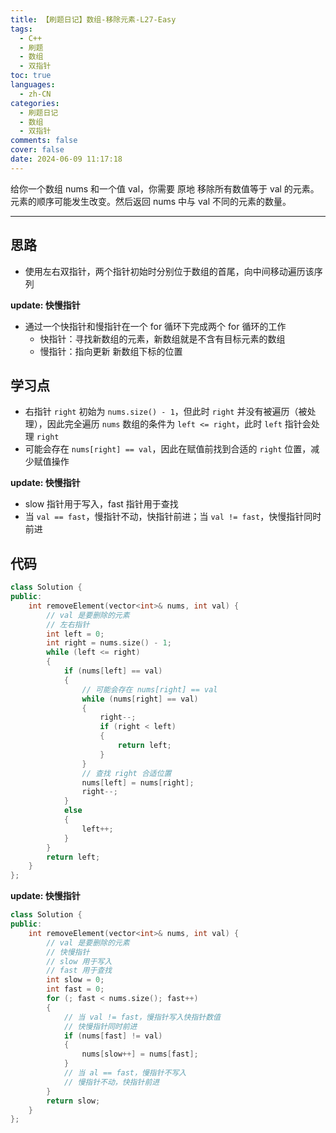 ```yaml
---
title: 【刷题日记】数组-移除元素-L27-Easy
tags:
  - C++
  - 刷题
  - 数组
  - 双指针
toc: true
languages:
  - zh-CN
categories:
  - 刷题日记
  - 数组
  - 双指针
comments: false
cover: false
date: 2024-06-09 11:17:18
---
```


给你一个数组 nums 和一个值 val，你需要 原地 移除所有数值等于 val 的元素。元素的顺序可能发生改变。然后返回 nums 中与 val 不同的元素的数量。

<!-- more -->

---

## 思路

* 使用左右双指针，两个指针初始时分别位于数组的首尾，向中间移动遍历该序列

**update: 快慢指针**

* 通过一个快指针和慢指针在一个 for 循环下完成两个 for 循环的工作
  * 快指针：寻找新数组的元素，新数组就是不含有目标元素的数组
  * 慢指针：指向更新 新数组下标的位置

## 学习点

* 右指针 `right` 初始为 `nums.size() - 1`，但此时 `right` 并没有被遍历（被处理），因此完全遍历 `nums` 数组的条件为 `left <= right`，此时 `left` 指针会处理 `right`
* 可能会存在 `nums[right] == val`，因此在赋值前找到合适的 `right` 位置，减少赋值操作

**update: 快慢指针**

* slow 指针用于写入，fast 指针用于查找
* 当 `val == fast`，慢指针不动，快指针前进；当 `val != fast`，快慢指针同时前进


## 代码

```cpp
class Solution {
public:
    int removeElement(vector<int>& nums, int val) {
        // val 是要删除的元素
        // 左右指针
        int left = 0;
        int right = nums.size() - 1;
        while (left <= right)
        {
            if (nums[left] == val)
            {
                // 可能会存在 nums[right] == val
                while (nums[right] == val)
                {
                    right--;
                    if (right < left)
                    {
                        return left;
                    }
                }
                // 查找 right 合适位置
                nums[left] = nums[right];
                right--;
            }
            else
            {
                left++;
            }
        }
        return left;
    }
};
```

**update: 快慢指针**

```cpp
class Solution {
public:
    int removeElement(vector<int>& nums, int val) {
        // val 是要删除的元素
        // 快慢指针
        // slow 用于写入
        // fast 用于查找
        int slow = 0;
        int fast = 0;
        for (; fast < nums.size(); fast++)
        {
            // 当 val != fast，慢指针写入快指针数值
            // 快慢指针同时前进
            if (nums[fast] != val)
            {
                nums[slow++] = nums[fast];
            }
            // 当 al == fast，慢指针不写入
            // 慢指针不动，快指针前进
        }
        return slow;
    }
};
```